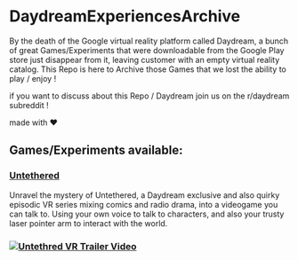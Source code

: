 # DaydreamExperiencesArchive
By the death of the Google virtual reality platform called Daydream, a bunch of great Games/Experiments that were downloadable from the Google Play store just disappear from it, leaving customer with an empty virtual reality catalog. This Repo is here to Archive those Games that we lost the ability to play / enjoy !

if you want to discuss about this Repo / Daydream join us on the r/daydream subreddit !

made with ❤️

## Games/Experiments available:
### [Untethered](https://github.com/nnnzo/DaydreamExperiencesArchive/releases/tag/v1.0.1rc3)
Unravel the mystery of Untethered, a Daydream exclusive and also quirky episodic VR series mixing comics and radio drama, into a videogame you can talk to. Using your own voice to talk to characters, and also your trusty laser pointer arm to interact with the world.
### [![Untethred VR Trailer Video](https://img.youtube.com/vi/a4ldTz5RBSI/0.jpg)](https://www.youtube.com/watch?v=a4ldTz5RBSI)
